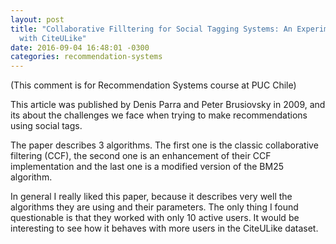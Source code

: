 ```yaml
---
layout: post
title: "Collaborative Filltering for Social Tagging Systems: An Experiment
  with CiteULike"
date: 2016-09-04 16:48:01 -0300
categories: recommendation-systems
---
```

(This comment is for Recommendation Systems course at PUC Chile)

This article was published by Denis Parra and Peter Brusiovsky in 2009, and its
about the challenges we face when trying to make recommendations using social
tags.

The paper describes 3 algorithms. The first one is the classic collaborative
filtering (CCF), the second one is an enhancement of their CCF implementation
and the last one is a modified version of the BM25 algorithm.

In general I really liked this paper, because it describes very well the
algorithms they are using and their parameters. The only thing I found
questionable is that they worked with only 10 active users. It would be
interesting to see how it behaves with more users in the CiteULike dataset.
